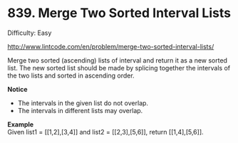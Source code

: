 # 839. Merge Two Sorted Interval Lists

Difficulty: Easy

http://www.lintcode.com/en/problem/merge-two-sorted-interval-lists/

Merge two sorted (ascending) lists of interval and return it as a new sorted list. The new sorted list should be made by splicing together the intervals of the two lists and sorted in ascending order.

**Notice**  
* The intervals in the given list do not overlap.
* The intervals in different lists may overlap.

**Example**  
Given list1 = [[1,2],[3,4]] and list2 = [[2,3],[5,6]], return [[1,4],[5,6]].
